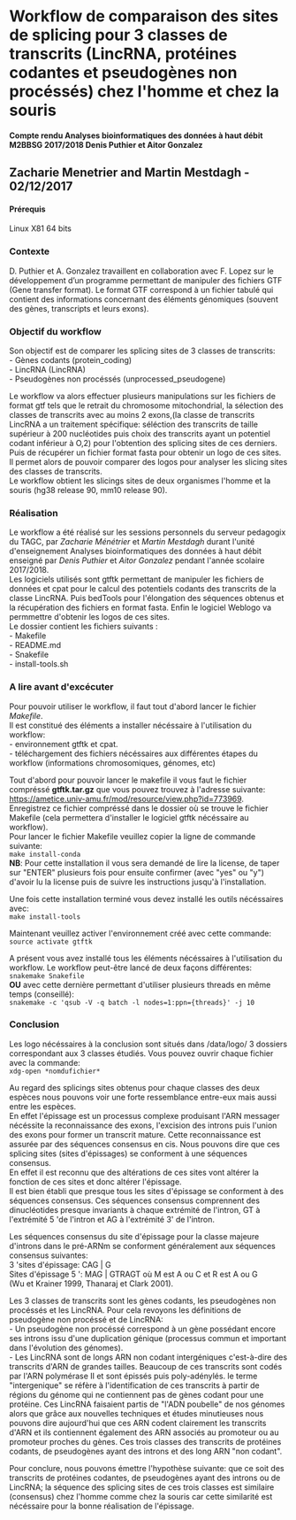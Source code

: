 # Workflow de comparaison des sites de splicing pour 3 classes de transcrits (LincRNA, protéines codantes et pseudogènes non procéssés) chez l'homme et chez la souris 

#### Compte rendu Analyses bioinformatiques des données à haut débit M2BBSG 2017/2018 Denis Puthier et Aitor Gonzalez

## Zacharie Menetrier and Martin Mestdagh - 02/12/2017

#### Prérequis
Linux X81 64 bits

### Contexte
  
D. Puthier et A. Gonzalez travaillent en collaboration avec F. Lopez sur le développement d’un programme permettant de manipuler des fichiers GTF (Gene transfer format). Le format GTF correspond à un fichier tabulé qui contient des informations concernant des éléments génomiques (souvent des gènes, transcripts et leurs exons).
  

### Objectif du workflow
  
Son objectif est de comparer les splicing sites de 3 classes de transcrits:  
	- Gènes codants (protein_coding)  
	- LincRNA (LincRNA)  
	- Pseudogènes non procéssés (unprocessed_pseudogene)  
  
Le workflow va alors effectuer plusieurs manipulations sur les fichiers de format gtf tels que le retrait du chromosome mitochondrial, la sélection des classes de transcrits avec au moins 2 exons,(la classe de transcrits LincRNA a un traitement spécifique: séléction des transcrits de taille supérieur à 200 nucléotides puis choix des transcrits ayant un potentiel codant inférieur à O,2) pour l'obtention des splicing sites de ces derniers. Puis de récupérer un fichier format fasta pour obtenir un logo de ces sites.  
Il permet alors de pouvoir comparer des logos pour analyser les slicing sites des classes de transcrits.  
Le workflow obtient les slicings sites de deux organismes l'homme et la souris (hg38 release 90, mm10 release 90).  


### Réalisation
Le workflow a été réalisé sur les sessions personnels du serveur pedagogix du TAGC, par _Zacharie Ménétrier_ et _Martin Mestdagh_ durant l'unité d'enseignement Analyses bioinformatiques des données à haut débit enseigné par _Denis Puthier_ et _Aitor Gonzalez_ pendant l'année scolaire 2017/2018.  
Les logiciels utilisés sont gtftk permettant de manipuler les fichiers de données et cpat pour le calcul des potentiels codants des transcrits de la classe LincRNA. Puis bedTools pour l'élongation des séquences obtenus et la récupération des fichiers en format fasta.  Enfin le logiciel Weblogo va permmettre d'obtenir les logos de ces sites.  
Le dossier contient les fichiers suivants :  
	- Makefile  
	- README.md  
	- Snakefile  
	- install-tools.sh  

### A lire avant d'excécuter
Pour pouvoir utiliser le workflow, il faut tout d'abord lancer le fichier *Makefile*.  
Il est constitué des éléments a installer nécéssaire à l'utilisation du workflow:  
	- environnement gtftk et cpat.  
	- téléchargement des fichiers nécéssaires aux différentes étapes du workflow (informations chromosomiques, génomes, etc)  
	
Tout d'abord pour pouvoir lancer le makefile il vous faut le fichier compréssé **gtftk.tar.gz** que vous pouvez trouvez à l'adresse suivante:  
https://ametice.univ-amu.fr/mod/resource/view.php?id=773969.  
Enregistrez ce fichier compréssé dans le dossier où se trouve le fichier Makefile (cela permettera d'installer le logiciel gtftk nécéssaire au workflow).  
Pour lancer le fichier Makefile veuillez copier la ligne de commande suivante:  
	`make install-conda`  
	**NB**: Pour cette installation il vous sera demandé de lire la license, de taper sur "ENTER" plusieurs fois pour ensuite confirmer (avec "yes" ou "y") d'avoir lu la license puis de suivre les instructions jusqu'à l'installation.  

Une fois cette installation terminé vous devez installé les outils nécéssaires avec:  
	`make install-tools`  

Maintenant veuillez activer l'environnement créé avec cette commande:  
	`source activate gtftk`  

A présent vous avez installé tous les éléments nécéssaires à l'utilisation du workflow. Le workflow peut-être lancé de deux façons différentes:  
	`snakemake Snakefile`  
**OU** avec cette dernière permettant d'utiliser plusieurs threads en même temps (conseillé):  
	`snakemake -c 'qsub -V -q batch -l nodes=1:ppn={threads}' -j 10`  


### Conclusion
Les logo nécéssaires à la conclusion sont situés dans /data/logo/
3 dossiers correspondant aux 3 classes étudiés.
Vous pouvez ouvrir chaque fichier avec la commande:  
	`xdg-open *nomdufichier*`  

Au regard des splicings sites obtenus pour chaque classes des deux espèces nous pouvons voir une forte ressemblance entre-eux mais aussi entre les espèces.  
En effet l'épissage est un processus complexe produisant l'ARN messager nécéssite la reconnaissance des exons, l'excision des introns puis l'union des exons pour former un transcrit mature. Cette reconnaissance est assurée par des séquences consensus en cis. Nous pouvons dire que ces splicing sites (sites d'épissages) se conforment à une séquences consensus.  
En effet il est reconnu que des altérations de ces sites vont altérer la fonction de ces sites et donc altérer l'épissage.  
Il est bien établi que presque tous les sites d'épissage se conforment à des séquences consensus. Ces séquences consensus comprennent des dinucléotides presque invariants à chaque extrémité de l'intron, GT à l'extrémité 5 'de l'intron et AG à l'extrémité 3' de l'intron.  

Les séquences consensus du site d'épissage pour la classe majeure d'introns dans le pré-ARNm se conforment généralement aux séquences consensus suivantes:  
3 'sites d'épissage: CAG | G  
Sites d'épissage 5 ': MAG | GTRAGT où M est A ou C et R est A ou G  
(Wu et Krainer 1999, Thanaraj et Clark 2001).  

Les 3 classes de transcrits sont les gènes codants, les pseudogènes non procéssés et les LincRNA. Pour cela revoyons les définitions de pseudogène non procéssé et de LincRNA:  
	- Un pseudogène non procéssé correspond à un gène possédant encore ses introns issu d'une duplication génique (processus commun et important dans l'évolution des génomes).  
	- Les LincRNA sont de longs ARN non codant intergéniques c'est-à-dire des transcrits d'ARN de grandes tailles. Beaucoup de ces transcrits sont codés par l'ARN polymérase II et sont épissés puis poly-adénylés. le terme "intergenique" se réfère à l'identification de ces transcrits à partir de régions du génome qui ne contiennent pas de gènes codant pour une protéine. Ces LincRNA faisaient partis de "l'ADN poubelle" de nos génomes alors que grâce aux nouvelles techniques et études minutieuses nous pouvons dire aujourd'hui que ces ARN codent clairement les transcrits d'ARN et ils contiennent également des ARN associés au promoteur ou au promoteur proches du gènes.
Ces trois classes des transcrits de protéines codants, de pseudogènes ayant des introns et des long ARN "non codant".  

Pour conclure, nous pouvons émettre l'hypothèse suivante: que ce soit des transcrits de protéines codantes, de pseudogènes ayant des introns ou de LincRNA; la séquence des splicing sites de ces trois classes est similaire (consensus) chez l'homme comme chez la souris car cette similarité est nécéssaire pour la bonne réalisation de l'épissage.  
